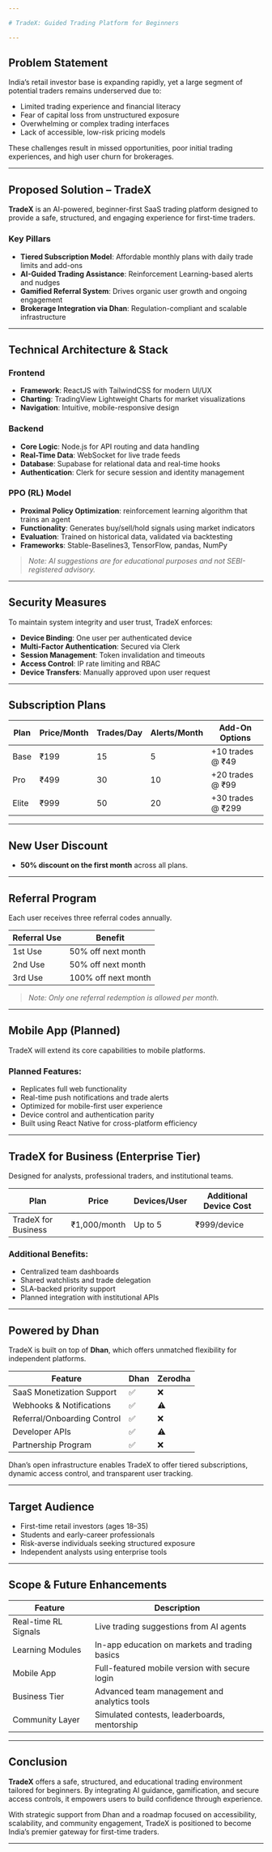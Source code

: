 ```yaml
---

# TradeX: Guided Trading Platform for Beginners

---
```


## Problem Statement

India’s retail investor base is expanding rapidly, yet a large segment of potential traders remains underserved due to:

* Limited trading experience and financial literacy
* Fear of capital loss from unstructured exposure
* Overwhelming or complex trading interfaces
* Lack of accessible, low-risk pricing models

These challenges result in missed opportunities, poor initial trading experiences, and high user churn for brokerages.

---

## Proposed Solution – TradeX

**TradeX** is an AI-powered, beginner-first SaaS trading platform designed to provide a safe, structured, and engaging experience for first-time traders.

### Key Pillars

* **Tiered Subscription Model**: Affordable monthly plans with daily trade limits and add-ons
* **AI-Guided Trading Assistance**: Reinforcement Learning-based alerts and nudges
* **Gamified Referral System**: Drives organic user growth and ongoing engagement
* **Brokerage Integration via Dhan**: Regulation-compliant and scalable infrastructure

---

## Technical Architecture & Stack

### Frontend

* **Framework**: ReactJS with TailwindCSS for modern UI/UX
* **Charting**: TradingView Lightweight Charts for market visualizations
* **Navigation**: Intuitive, mobile-responsive design

### Backend

* **Core Logic**: Node.js for API routing and data handling
* **Real-Time Data**: WebSocket for live trade feeds
* **Database**: Supabase for relational data and real-time hooks
* **Authentication**: Clerk for secure session and identity management

### PPO (RL) Model
* **Proximal Policy Optimization**:  reinforcement learning algorithm that trains an agent 
* **Functionality**: Generates buy/sell/hold signals using market indicators
* **Evaluation**: Trained on historical data, validated via backtesting
* **Frameworks**: Stable-Baselines3, TensorFlow, pandas, NumPy

> *Note: AI suggestions are for educational purposes and not SEBI-registered advisory.*

---

## Security Measures

To maintain system integrity and user trust, TradeX enforces:

* **Device Binding**: One user per authenticated device
* **Multi-Factor Authentication**: Secured via Clerk
* **Session Management**: Token invalidation and timeouts
* **Access Control**: IP rate limiting and RBAC
* **Device Transfers**: Manually approved upon user request

---

## Subscription Plans

| Plan  | Price/Month | Trades/Day | Alerts/Month | Add-On Options    |
| ----- | ----------- | ---------- | ------------ | ----------------- |
| Base  | ₹199        | 15         | 5            | +10 trades @ ₹49  |
| Pro   | ₹499        | 30         | 10           | +20 trades @ ₹99  |
| Elite | ₹999      | 50         | 20           | +30 trades @ ₹299 |

---

## New User Discount

* **50% discount on the first month** across all plans.

---

## Referral Program

Each user receives three referral codes annually.

| Referral Use | Benefit             |
| ------------ | ------------------- |
| 1st Use      | 50% off next month  |
| 2nd Use      | 50% off next month  |
| 3rd Use      | 100% off next month |

> *Note: Only one referral redemption is allowed per month.*

---

## Mobile App (Planned)

TradeX will extend its core capabilities to mobile platforms.

### Planned Features:

* Replicates full web functionality
* Real-time push notifications and trade alerts
* Optimized for mobile-first user experience
* Device control and authentication parity
* Built using React Native for cross-platform efficiency

---

## TradeX for Business (Enterprise Tier)

Designed for analysts, professional traders, and institutional teams.

| Plan                | Price        | Devices/User | Additional Device Cost |
| ------------------- | ------------ | ------------ | ---------------------- |
| TradeX for Business | ₹1,000/month | Up to 5      | ₹999/device            |

### Additional Benefits:

* Centralized team dashboards
* Shared watchlists and trade delegation
* SLA-backed priority support
* Planned integration with institutional APIs

---

## Powered by Dhan

TradeX is built on top of **Dhan**, which offers unmatched flexibility for independent platforms.

| Feature                     | Dhan | Zerodha |
| --------------------------- | ---- | ------- |
| SaaS Monetization Support   | ✅    | ❌       |
| Webhooks & Notifications    | ✅    | ⚠️      |
| Referral/Onboarding Control | ✅    | ❌       |
| Developer APIs              | ✅    | ⚠️      |
| Partnership Program         | ✅    | ❌       |

Dhan’s open infrastructure enables TradeX to offer tiered subscriptions, dynamic access control, and transparent user tracking.

---

## Target Audience

* First-time retail investors (ages 18–35)
* Students and early-career professionals
* Risk-averse individuals seeking structured exposure
* Independent analysts using enterprise tools

---

## Scope & Future Enhancements

| Feature              | Description                                    |
| -------------------- | ---------------------------------------------- |
| Real-time RL Signals | Live trading suggestions from AI agents        |
| Learning Modules     | In-app education on markets and trading basics |
| Mobile App           | Full-featured mobile version with secure login |
| Business Tier        | Advanced team management and analytics tools   |
| Community Layer      | Simulated contests, leaderboards, mentorship   |

---

## Conclusion

**TradeX** offers a safe, structured, and educational trading environment tailored for beginners. By integrating AI guidance, gamification, and secure access controls, it empowers users to build confidence through experience.

With strategic support from Dhan and a roadmap focused on accessibility, scalability, and community engagement, TradeX is positioned to become India’s premier gateway for first-time traders.

---


